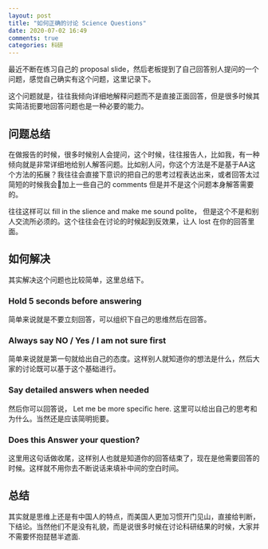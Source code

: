 ```yaml
---
layout: post
title: "如何正确的讨论 Science Questions"
date: 2020-07-02 16:49
comments: true
categories: 科研
---
```


最近不断在练习自己的 proposal slide，然后老板提到了自己回答别人提问的一个问题，感觉自己确实有这个问题，这里记录下。

这个问题就是，往往我倾向详细地解释问题而不是直接正面回答，但是很多时候其实简洁扼要地回答问题也是一种必要的能力。

<!--more-->

## 问题总结

在做报告的时候，很多时候别人会提问，这个时候，往往报告人，比如我，有一种倾向就是非常详细地给别人解答问题。比如别人问，你这个方法是不是基于AA这个方法的拓展？我往往会直接下意识的把自己的思考过程表达出来，或者回答太过简短的时候我会加上一些自己的 comments 但是并不是这个问题本身解答需要的。

往往这样可以 fill in the slience and make me sound polite， 但是这个不是和别人交流所必须的。这个往往会在讨论的时候起到反效果，让人 lost 在你的回答里面。

## 如何解决

其实解决这个问题也比较简单，这里总结下。

### Hold 5 seconds before answering

简单来说就是不要立刻回答，可以组织下自己的思维然后在回答。

### Always say NO / Yes / I am not sure first

简单来说就是第一句就给出自己的态度。这样别人就知道你的想法是什么，然后大家的讨论既可以基于这个基础进行。

### Say detailed answers when needed

然后你可以回答说， Let me be more specific here. 这里可以给出自己的思考和为什么。当然还是应该简明扼要。

### Does this Answer your question?

这里用这句话做收尾，这样别人也就是知道你的回答结束了，现在是他需要回答的时候。这样就不用你去不断说话来填补中间的空白时间。

## 总结

其实就是思维上还是有中国人的特点，而美国人更加习惯开门见山，直接给判断，下结论。当然他们不是没有礼貌，而是说很多时候在讨论科研结果的时候，大家并不需要怀抱琵琶半遮面.
